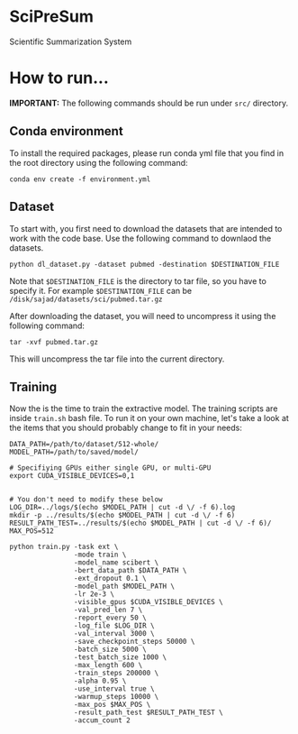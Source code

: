 # SciPreSum
Scientific Summarization System

# How to run...

**IMPORTANT:** The following commands should be run under `src/` directory.

## Conda environment

To install the required packages, please run conda yml file that you find in the root directory using the following command:

```
conda env create -f environment.yml
```

## Dataset

To start with, you first need to download the datasets that are intended to work with the code base. Use the following command to downlaod the datasets. 

```
python dl_dataset.py -dataset pubmed -destination $DESTINATION_FILE
```
Note that `$DESTINATION_FILE` is the directory to tar file, so you have to specify it. For example `$DESTINATION_FILE` can be  `/disk/sajad/datasets/sci/pubmed.tar.gz`

After downloading the dataset, you will need to uncompress it using the following command:

```
tar -xvf pubmed.tar.gz 
```
This will uncompress the tar file into the current directory. 

## Training 
Now the is the time to train the extractive model. The training scripts are inside `train.sh` bash file. To run it on your own machine, let's take a look at the items that you should probably change to fit in your needs:

```
DATA_PATH=/path/to/dataset/512-whole/
MODEL_PATH=/path/to/saved/model/

# Specifiying GPUs either single GPU, or multi-GPU
export CUDA_VISIBLE_DEVICES=0,1


# You don't need to modify these below 
LOG_DIR=../logs/$(echo $MODEL_PATH | cut -d \/ -f 6).log
mkdir -p ../results/$(echo $MODEL_PATH | cut -d \/ -f 6)
RESULT_PATH_TEST=../results/$(echo $MODEL_PATH | cut -d \/ -f 6)/
MAX_POS=512

python train.py -task ext \
                -mode train \
                -model_name scibert \
                -bert_data_path $DATA_PATH \
                -ext_dropout 0.1 \
                -model_path $MODEL_PATH \
                -lr 2e-3 \
                -visible_gpus $CUDA_VISIBLE_DEVICES \
                -val_pred_len 7 \
                -report_every 50 \
                -log_file $LOG_DIR \
                -val_interval 3000 \
                -save_checkpoint_steps 50000 \
                -batch_size 5000 \
                -test_batch_size 1000 \
                -max_length 600 \
                -train_steps 200000 \
                -alpha 0.95 \
                -use_interval true \
                -warmup_steps 10000 \
                -max_pos $MAX_POS \
                -result_path_test $RESULT_PATH_TEST \
                -accum_count 2
 ```
